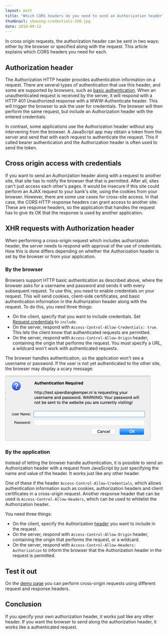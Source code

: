 ```yaml
---
layout: post
title: "Which CORS headers do you need to send an Authorization header?"
thumbnail: showing-credentials-240.jpg
date: 2018-09-12
---
```


In cross origin requests, the authorization header can be sent in two ways: either by the browser or specified along with the request. This article explains which CORS headers you need for each.

<!-- photo source: https://commons.wikimedia.org/wiki/File:Showing_off_Credentials!_-_Online_Relations_Manager_@VisitTampaBay_-_@TheKatLewis_TampaBay.jpg -->

## Authorization header

The Authorization HTTP header provides authentication information on a request. There are several types of authentication that use this header, and some are supported by browsers, such as [basic authentication](https://en.wikipedia.org/wiki/Basic_access_authentication). When an unauthenticated request is received by the server, it will respond with a HTTP 401 Unauthorized response with a WWW-Authenticate header. This will trigger the browser to ask the user for credentials. The browser will then perform the same request, but include an Authorization header with the entered credentials.

In contrast, some applications use the Authorization header without any intervening from the browser. A JavaScript app may obtain a token from the server and send that with each request to authenticate the request. This if called bearer authentication and the Authorization header is often used to send the token.

## Cross origin access with credentials

If you want to send an Authorization header along with a request to another site, that site has to notify the browser that that is permitted. After all,  sites can't just access each other's pages. It would be insecure if this site could perform an AJAX request to your bank's site, using the cookies from your browser. However, there are some use cases for cross-site access. In that case, the CORS HTTP response headers can grant access to another site. These are response headers, so the application that handles the request has to give its OK that the response is used by another application.

## XHR requests with Authorization header

When performing a cross-origin request which includes authorization header, the server needs to respond with approval of the use of credentials. How this is done differs depending on whether the Authorization header is set by the browser or from your application. 

### By the browser

Browsers support HTTP basic authentication as described above, where the browser asks for a username and password and sends it with every subsequent request. To use this, you need to enable credentials on your request. This will send cookies, client-side certificates, and basic authentication information in the Authorization header along with the request. To do this, you need three things:

* On the client, specify that you want to include credentials. Set [Request.credentials](https://developer.mozilla.org/en-US/docs/Web/API/Request/credentials) to `include`.
* On the server, respond with `Access-Control-Allow-Credentials: true`. This lets the client know that authenticated requests are permitted.
* On the server, respond with `Access-Control-Allow-Origin` header, containing the origin that performs the request. You must specify a URL, a wildcard won't work with authenticated requests.

The browser handles authentication, so the application won't see a username or password. If the user is not yet authenticated to the other site, the browser may display a scary message:

<img src="/images/authorization-cross-origin-dialog.png" alt="Dialog asking for credentials, containing a warning that the credentials will be submitted to another site.">

### By the application

Instead of letting the browser handle authentication, it is possible to send an Authorization header with a request from JavaScript by just specifying the name and value of the header. It works just like any other header.

One of these if the header `Access-Control-Allow-Credentials`, which allows authentication information such as cookies, authorization headers and client certificates in a cross-origin request. Another response header that can be used is `Access-Control-Allow-Headers`, which can be used to whitelist the Authorization header.

You need three things:

* On the client, specify the Authorization [header](https://developer.mozilla.org/en-US/docs/Web/API/Request/headers) you want to include in the request.
* On the server, respond with `Access-Control-Allow-Origin` header, containing the origin that performs the request, or a wildcard.
* On the server, respond with `Access-Control-Allow-Headers: Authorization` to inform the browser that the Authorization header in the request is permitted.

## Test it out

On the [demo page](http://demo.sjoerdlangkemper.nl/auth/fetch.html) you can perform cross-origin requests using different request and response headers.

## Conclusion

If you specify your own authorization header, it works just like any other header. If you want the browser to send along the authorization header, it works like a authenticated request.
